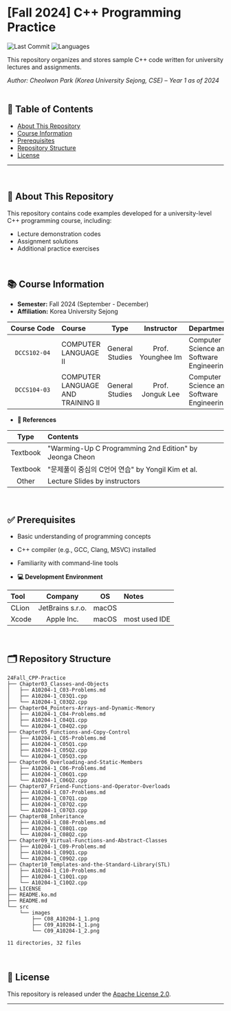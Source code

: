 # [Fall 2024] C++ Programming Practice

![Last Commit](https://img.shields.io/github/last-commit/Choroning/24Fall_CPP-Practice)
![Languages](https://img.shields.io/github/languages/top/Choroning/24Fall_CPP-Practice)

This repository organizes and stores sample C++ code written for university lectures and assignments.  

*Author: Cheolwon Park (Korea University Sejong, CSE) – Year 1 as of 2024*
<br><br>

## 📑 Table of Contents

- [About This Repository](#about-this-repository)
- [Course Information](#course-information)
- [Prerequisites](#prerequisites)
- [Repository Structure](#repository-structure)
- [License](#license)

---


<br><a name="about-this-repository"></a>
## 📝 About This Repository

This repository contains code examples developed for a university-level C++ programming course, including:

- Lecture demonstration codes
- Assignment solutions
- Additional practice exercises

<br><a name="course-information"></a>
## 📚 Course Information

- **Semester:** Fall 2024 (September - December)
- **Affiliation:** Korea University Sejong

| Course&nbsp;Code| Course            | Type          | Instructor      | Department                              |
|:----------:|:------------------|:-------------:|:---------------:|:----------------------------------------|
|`DCCS102-04`|COMPUTER LANGUAGE Ⅱ|General Studies|Prof. Younghee&nbsp;Im|Computer Science and Software Engineering|
|`DCCS104-03`|COMPUTER LANGUAGE AND TRAINING Ⅱ|General Studies|Prof. Jonguk&nbsp;Lee|Computer Science and Software Engineering|

- **📖 References**
  
| Type | Contents |
|:----:|:---------|
|Textbook|"Warming-Up C Programming 2nd Edition" by Jeonga Cheon|
|Textbook|"문제풀이 중심의 C언어 연습" by Yongil Kim et al.|
|Other|Lecture Slides by instructors|

<br><a name="prerequisites"></a>
## ✅ Prerequisites

- Basic understanding of programming concepts
- C++ compiler (e.g., GCC, Clang, MSVC) installed
- Familiarity with command-line tools

- **💻 Development Environment**

| Tool | Company |  OS  | Notes |
|:-----|:-------:|:----:|:------|
|CLion|JetBrains s.r.o.|macOS|    |
|Xcode|Apple Inc.|macOS|most used IDE|

<br><a name="repository-structure"></a>
## 🗂 Repository Structure

```plaintext
24Fall_CPP-Practice
├── Chapter03_Classes-and-Objects
│   ├── A10204-1_C03-Problems.md
│   ├── A10204-1_C03Q1.cpp
│   └── A10204-1_C03Q2.cpp
├── Chapter04_Pointers-Arrays-and-Dynamic-Memory
│   ├── A10204-1_C04-Problems.md
│   ├── A10204-1_C04Q1.cpp
│   └── A10204-1_C04Q2.cpp
├── Chapter05_Functions-and-Copy-Control
│   ├── A10204-1_C05-Problems.md
│   ├── A10204-1_C05Q1.cpp
│   ├── A10204-1_C05Q2.cpp
│   └── A10204-1_C05Q3.cpp
├── Chapter06_Overloading-and-Static-Members
│   ├── A10204-1_C06-Problems.md
│   ├── A10204-1_C06Q1.cpp
│   └── A10204-1_C06Q2.cpp
├── Chapter07_Friend-Functions-and-Operator-Overloads
│   ├── A10204-1_C07-Problems.md
│   ├── A10204-1_C07Q1.cpp
│   ├── A10204-1_C07Q2.cpp
│   └── A10204-1_C07Q3.cpp
├── Chapter08_Inheritance
│   ├── A10204-1_C08-Problems.md
│   ├── A10204-1_C08Q1.cpp
│   └── A10204-1_C08Q2.cpp
├── Chapter09_Virtual-Functions-and-Abstract-Classes
│   ├── A10204-1_C09-Problems.md
│   ├── A10204-1_C09Q1.cpp
│   └── A10204-1_C09Q2.cpp
├── Chapter10_Templates-and-the-Standard-Library(STL)
│   ├── A10204-1_C10-Problems.md
│   ├── A10204-1_C10Q1.cpp
│   └── A10204-1_C10Q2.cpp
├── LICENSE
├── README.ko.md
├── README.md
└── src
    └── images
        ├── C08_A10204-1_1.png
        ├── C09_A10204-1_1.png
        └── C09_A10204-1_2.png

11 directories, 32 files
```

<br><a name="license"></a>
## 🤝 License

This repository is released under the [Apache License 2.0](LICENSE).

---
